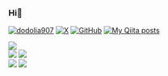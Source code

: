 ### Hi👋
[![dodolia907](https://komarev.com/ghpvc/?username=dodolia907)](https://github.com/dodolia907)
[![X](https://img.shields.io/twitter/follow/ddLi907?label=Twitter&logo=twitter&style=flat)](https://twitter.com/ddLi907)
[![GitHub](https://img.shields.io/github/followers/dodolia907?label=follow&logo=github&style=flat)](https://github.com/dodolia907)
[![My Qiita posts](https://qiita-badge.apiapi.app/s/dodolia907/posts.svg)](http://qiita.com/dodolia907)  

![](http://github-profile-summary-cards.vercel.app/api/cards/profile-details?username=dodolia907&theme=github)  
![](http://github-profile-summary-cards.vercel.app/api/cards/repos-per-language?username=dodolia907&theme=github) ![](http://github-profile-summary-cards.vercel.app/api/cards/most-commit-language?username=dodolia907&theme=github)  
![](http://github-profile-summary-cards.vercel.app/api/cards/stats?username=dodolia907&theme=github) ![](http://github-profile-summary-cards.vercel.app/api/cards/productive-time?username=dodolia907&theme=github&utcOffset=9)